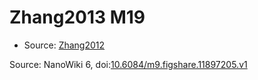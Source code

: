 <a name="material" />

# Zhang2013 M19
<script type="application/ld+json">
  {
    "@context": "https://schema.org/",
    "@type": "ChemicalSubstance",
    "@id": "https://egonw.github.io/nanowiki/nanowiki324.html#material",
    "http://purl.org/dc/terms/conformsTo":
      {
        "@type": "CreativeWork",
        "@id": "https://bioschemas.org/profiles/ChemicalSubstance/0.4-RELEASE/"
      },
    "identfier": "324",
    "name": "Zhang2013 M19",
    "url": "https://egonw.github.io/nanowiki/nanowiki324.html#material",
    "sameAs": "http://127.0.0.1/mediawiki/index.php/Special:URIResolver/Zhang2013_M19"
  }
</script>


* Source: [Zhang2012](Zhang2012.md)


Source: NanoWiki 6, doi:[10.6084/m9.figshare.11897205.v1](https://doi.org/10.6084/m9.figshare.11897205.v1)
